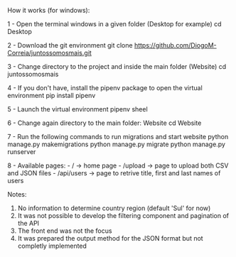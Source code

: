 How it works (for windows):

1 - Open the terminal windows in a given folder (Desktop for example)
    cd Desktop

2 - Download the git environment 
    git clone https://github.com/DiogoM-Correia/juntossomosmais.git

3 - Change directory to the project and inside the main folder (Website)
    cd juntossomosmais

4 - If you don't have, install the pipenv package to open the virtual environment
    pip install pipenv

5 - Launch the virtual environment
    pipenv sheel

6 - Change again directory to the main folder: Website
    cd Website

7 - Run the following commands to run migrations and start website 
    python manage.py makemigrations
    python manage.py migrate
    python manage.py runserver

8 - Available pages:
    - / -> home page 
    - /upload -> page to upload both CSV and JSON files
    - /api/users -> page to retrive title, first and last names of users

Notes:
1. No information to determine country region (default 'Sul' for now)
2. It was not possible to develop the filtering component and pagination of the API
3. The front end was not the focus
4. It was prepared the output method for the JSON format but not completly implemented